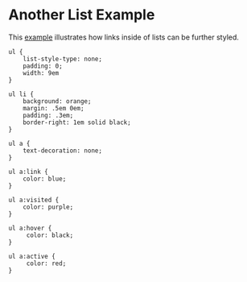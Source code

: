 
# Another List Example

This <a href = "archives/Class Htmls/listexample2.htm" target= "_blank">example</a> illustrates how links inside of lists can be further styled.
~~~
ul {
    list-style-type: none;
    padding: 0;
    width: 9em
}

ul li {
    background: orange;
    margin: .5em 0em;
    padding: .3em;
    border-right: 1em solid black;
}

ul a {
    text-decoration: none;
}

ul a:link {
    color: blue;
}

ul a:visited {
    color: purple;
}

ul a:hover {
     color: black;
}

ul a:active {
     color: red;
}
~~~
 